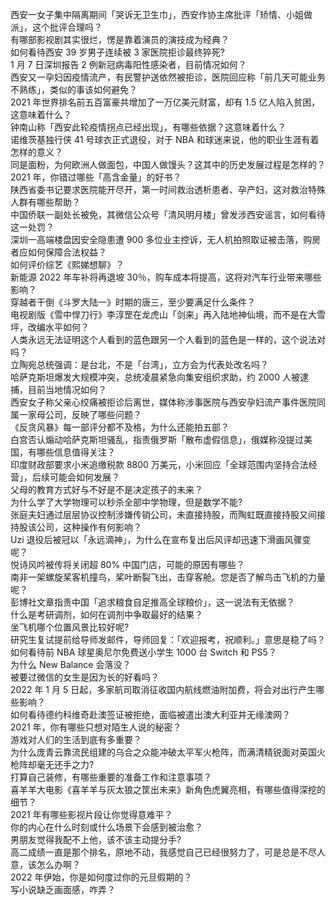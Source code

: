 西安一女子集中隔离期间「哭诉无卫生巾」，西安作协主席批评「矫情、小姐做派」，这个批评合理吗？  
有哪部影视剧其实很烂，愣是靠着演员的演技成为经典？  
如何看待西安 39 岁男子连续被 3 家医院拒诊最终猝死?  
1 月 7 日深圳报告 2 例新冠病毒阳性感染者，目前情况如何？  
西安又一孕妇因疫情流产，有民警护送依然被拒诊，医院回应称「前几天可能业务不熟练」，类似的事该如何避免？  
2021 年世界排名前五百富豪共增加了一万亿美元财富，却有 1.5 亿人陷入贫困，这意味着什么？  
钟南山称「西安此轮疫情拐点已经出现」，有哪些依据？这意味着什么？  
诺维茨基独行侠 41 号球衣正式退役，对于 NBA 和球迷来说，他的职业生涯有着怎样的意义？  
同是面粉，为何欧洲人做面包，中国人做馒头？这其中的历史发展过程是怎样的？  
2021 年，你错过哪些「高含金量」的好书？  
陕西省委书记要求医院能开尽开，第一时间救治透析患者、孕产妇，这对救治特殊人群有哪些帮助？  
中国侨联一副处长被免，其微信公众号「清风明月楼」曾发涉西安谣言，如何看待这一处罚？  
深圳一高端楼盘因安全隐患遭 900 多位业主控诉，无人机拍照取证被击落，购房者应如何保障合法权益？  
如何评价综艺《熙娣想聊》？  
新能源 2022 年车补将再退坡 30％，购车成本将提高，这将对汽车行业带来哪些影响？  
穿越者干倒《斗罗大陆一》时期的唐三，至少要满足什么条件？  
电视剧版《雪中悍刀行》李淳罡在龙虎山「剑来」再入陆地神仙境，而不是在大雪坪，改编水平如何？  
人类永远无法证明这个人看到的蓝色跟另一个人看到的蓝色是一样的，这个说法对吗？  
立陶宛总统强调：是台北，不是「台湾」，立方会为代表处改名吗？  
哈萨克斯坦爆发大规模冲突，总统凌晨紧急向集安组织求助，约 2000 人被逮捕，目前当地情况如何？  
西安女子称父亲心绞痛被拒诊后离世，媒体称涉事医院与西安孕妇流产事件医院同属一家母公司，反映了哪些问题？  
《反贪风暴》每一部评分都不及格，为什么还能拍五部？  
白宫否认煽动哈萨克斯坦骚乱，指责俄罗斯「散布虚假信息」，俄媒称没提过美国，有哪些信息值得关注？  
印度财政部要求小米追缴税款 8800 万美元，小米回应「全球范围内坚持合法经营」，后续可能会如何发展？  
父母的教育方式好与不好是不是决定孩子的未来？  
为什么学了大学物理可以秒杀全部中学物理，但是数学不能?  
张庭夫妇通过层层协议控制涉嫌传销公司，未直接持股，而陶虹既直接持股又间接持股该公司，这种操作有何影响？  
Uzi 退役后被冠以「永远滴神」，为什么在宣布复出后风评却迅速下滑画风骤变呢？  
悦诗风吟被传将关闭超 80% 中国门店，可能的原因有哪些？  
南非一架螺旋桨客机撞鸟，桨叶断裂飞出，击穿客舱。您是否了解鸟击飞机的力量呢？  
彭博社文章指责中国「追求粮食自足推高全球粮价」，这一说法有无依据？  
什么是考研调剂，如何在调剂中争取最好的结果？  
坐飞机哪个位置风景比较好呢?  
研究生复试提前给导师发邮件，导师回复：「欢迎报考，祝顺利。」意思是稳了吗？  
如何看待前 NBA 球星奥尼尔免费送小学生 1000 台 Switch 和 PS5？  
为什么 New Balance 会落没？  
被要过微信的女生是因为长的好看吗？  
2022 年 1 月 5 日起，多家航司取消征收国内航线燃油附加费，将会对出行产生哪些影响？  
如何看待德约科维奇赴澳签证被拒绝，面临被遣出澳大利亚并无缘澳网？  
2021 年，你有哪些只想对陌生人说的秘密？  
游戏对人们的生活到底有多重要？  
为什么庞青云靠流民组建的乌合之众能冲破太平军火枪阵，而满清精锐面对英国火枪阵却毫无还手之力?  
打算自己装修，有哪些重要的准备工作和注意事项？  
喜羊羊大电影《喜羊羊与灰太狼之筐出未来》新角色虎翼亮相，有哪些值得深挖的细节？  
2021 年有哪些影视片段让你觉得意难平？  
你的内心在什么时刻或什么场景下会感到被治愈？  
男朋友觉得我配不上他，该不该主动提分手?  
高二成绩一直是那个排名，原地不动，我感觉自己已经很努力了，可是总是不尽人意，该怎么办啊？  
2022 年伊始，你是如何度过你的元旦假期的？  
写小说缺乏画面感，咋弄？  
